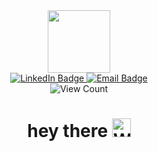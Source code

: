 <div id="header" align="center">
  <img src="https://media.giphy.com/media/bAQH7WXKqtIBrPs7sR/giphy.gif" width="100"/>
  <div id="badges">
    <a href="https://www.linkedin.com/in/cullen-middleton-172ba8226/">
      <img src="https://img.shields.io/badge/LinkedIn-blue?style=for-the-badge&logo=linkedin&logoColor=white" alt="LinkedIn Badge"/>
    </a>
    <a href="mailto:culmid@gmail.com">
      <img src="https://img.shields.io/badge/email-red?style=for-the-badge&logo=minutemailer&logoColor=white" alt="Email Badge"/>
    </a>
  </div>
  <img src="https://komarev.com/ghpvc/?username=Culmid&style=flat-square&color=blue" alt="View Count"/>
  <h1>
  hey there
  <img src="https://media.giphy.com/media/hvRJCLFzcasrR4ia7z/giphy.gif" width="30px" alt="Waving Hand"/>
</h1>
</div>
